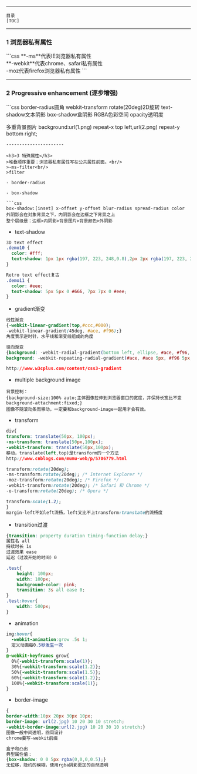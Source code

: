-------------------
    目录
    [TOC]
-------------------

<h3>1 浏览器私有属性</h3>
```css
**-ms**代表IE浏览器私有属性<br/>
**-webkit**代表chrome、safari私有属性<br/>
-moz代表firefox浏览器私有属性
```

------------------
<h3>2 Progressive enhancement (逐步增强)</h3>
```css
border-radius圆角
webkit-transform rotate(20deg)2D旋转
text-shadow文本阴影
box-shadow盒阴影
RGBA色彩空间
opacity透明度

多重背景图片
background:url(1.png) repeat-x top left,url(2.png) repeat-y bottom right;
```
----------------------

<h3>3 特殊属性</h3>
>堆叠顺序重要：浏览器私有属性写在公共属性前面。<br/>
>-ms-filter<br/>
>filter

- border-radius

- box-shadow

```css
box-shadow:[inset] x-offset y-offset blur-radius spread-radius color
外阴影会在对象背景之下，内阴影会在边框之下背景之上
整个层级是：边框>内阴影>背景图片>背景颜色>外阴影
```
- text-shadow

```css
3D text effect
.demo10 {
  color: #fff;
  text-shadow: 1px 1px rgba(197, 223, 248,0.8),2px 2px rgba(197, 223, 248,0.8),3px 3px rgba(197, 223, 248,0.8),4px 4px rgba(197, 223, 248,0.8),5px 5px rgba(197, 223, 248,0.8),6px 6px rgba(197, 223, 248,0.8);
}

Retro text effect复古
.demo11 {
  color: #eee;
  text-shadow: 5px 5px 0 #666, 7px 7px 0 #eee;
}
```

- gradient渐变

```css
线性渐变
{-webkit-linear-gradient(top,#ccc,#000);
-webkit-linear-gradient(45deg, #ace, #f96);}
角度表示逆时针，水平线和渐变线组成的角度

径向渐变
{background: -webkit-radial-gradient(bottom left, ellipse, #ace, #f96, #1E90FF);
background: -webkit-repeating-radial-gradient(#ace, #ace 5px, #f96 5px, #f96 10px);}

http://www.w3cplus.com/content/css3-gradient
```

- multiple background image

```
背景控制：
{background-size:100% auto;主体图像拉伸到浏览器窗口的宽度，并保持长宽比不变
background-attachment:fixed;}
图像不随滚动条而移动，一定要和background-image一起用才会有效。

```

- transform

```css
div{
transform: translate(50px, 100px);
-ms-transform: translate(50px,100px);
-webkit-transform: translate(50px,100px);
移动，translate(left,top)是transform的一个方法
http://www.cnblogs.com/mumu-web/p/5706779.html

transform:rotate(20deg);
-ms-transform:rotate(20deg); /* Internet Explorer */
-moz-transform:rotate(20deg); /* Firefox */
-webkit-transform:rotate(20deg); /* Safari 和 Chrome */
-o-transform:rotate(20deg); /* Opera */

transform:scale(1.2);
}
margin-left不如left流畅，left又比不上transform:translate的流畅度

```

- transition过渡

```css
{transition: property duration timing-function delay;}
属性名 all
持续时长 1s
过渡效果 ease
延迟（过渡开始的时间）0

.test{
    height: 100px;
    width: 100px;
    background-color: pink;
    transition: 3s all ease 0;
}    
.test:hover{
    width: 500px;
}
```

- animation

```css
img:hover{
  -webkit-animation:grow .5s 1;
  定义动画每0.5秒发生一次
}
@-webkit-keyframes grow{
  0%{-webkit-transform:scale(1)};
  30%{-webkit-transform:scale(1.2)};
  50%{-webkit-transform:scale(1.5)};
  60%{-webkit-transform:scale(1.2)};
  100%{-webkit-transform:scale(1)};
}
```

- border-image

```css
{
border-width:10px 20px 30px 10px;
border-image: url(2.jpg) 10 20 30 10 stretch;
-webkit-border-image:url(2.jpg) 10 20 30 10 stretch;}
图像一般中间透明，四周设计
chrome要写-webkit前缀

盒子和凸出
典型属性值：
{box-shadow: 0 0 5px rgba(0,0,0,0.5);}
无位移，隐约的模糊，使用rgba阴影更加的自然透明
```
